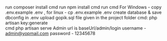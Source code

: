 run composer install cmd
run npm install cmd
run cmd For Windows - copy .env.example .env , for linux - cp .env.example .env
create database & save dbconfig in .env
upload gopik.sql file given in the project folder
cmd: php artisan key:generate  
cmd php artisan serve
Admin url is baseUrl/admin/login
username - admin@yopmail.com
password - 12345678
